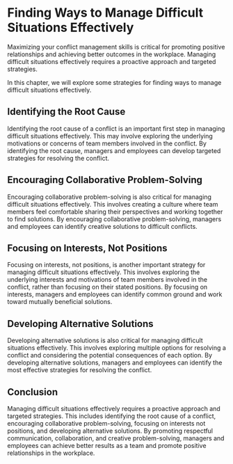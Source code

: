 Finding Ways to Manage Difficult Situations Effectively
==============================================================================================================

Maximizing your conflict management skills is critical for promoting positive relationships and achieving better outcomes in the workplace. Managing difficult situations effectively requires a proactive approach and targeted strategies.

In this chapter, we will explore some strategies for finding ways to manage difficult situations effectively.

Identifying the Root Cause
--------------------------

Identifying the root cause of a conflict is an important first step in managing difficult situations effectively. This may involve exploring the underlying motivations or concerns of team members involved in the conflict. By identifying the root cause, managers and employees can develop targeted strategies for resolving the conflict.

Encouraging Collaborative Problem-Solving
-----------------------------------------

Encouraging collaborative problem-solving is also critical for managing difficult situations effectively. This involves creating a culture where team members feel comfortable sharing their perspectives and working together to find solutions. By encouraging collaborative problem-solving, managers and employees can identify creative solutions to difficult conflicts.

Focusing on Interests, Not Positions
------------------------------------

Focusing on interests, not positions, is another important strategy for managing difficult situations effectively. This involves exploring the underlying interests and motivations of team members involved in the conflict, rather than focusing on their stated positions. By focusing on interests, managers and employees can identify common ground and work toward mutually beneficial solutions.

Developing Alternative Solutions
--------------------------------

Developing alternative solutions is also critical for managing difficult situations effectively. This involves exploring multiple options for resolving a conflict and considering the potential consequences of each option. By developing alternative solutions, managers and employees can identify the most effective strategies for resolving the conflict.

Conclusion
----------

Managing difficult situations effectively requires a proactive approach and targeted strategies. This includes identifying the root cause of a conflict, encouraging collaborative problem-solving, focusing on interests not positions, and developing alternative solutions. By promoting respectful communication, collaboration, and creative problem-solving, managers and employees can achieve better results as a team and promote positive relationships in the workplace.
